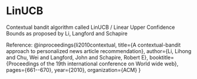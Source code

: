 # LinUCB
Contextual bandit algorithm called LinUCB / Linear Upper Confidence Bounds as proposed by Li, Langford and Schapire

Reference:
@inproceedings{li2010contextual,
  title={A contextual-bandit approach to personalized news article recommendation},
  author={Li, Lihong and Chu, Wei and Langford, John and Schapire, Robert E},
  booktitle={Proceedings of the 19th international conference on World wide web},
  pages={661--670},
  year={2010},
  organization={ACM}
}
